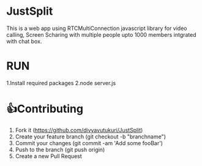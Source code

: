 # JustSplit
This is a web app using RTCMultiConnection javascript library for video calling, Screen Scharing with multiple people upto 1000 members intgrated with chat box.
# RUN
1.Install required packages
2.node server.js
# :+1:Contributing
1. Fork it (https://github.com/divyavutukuri/JustSplit)
2. Create your feature branch (git checkout -b "branchname")
3. Commit your changes (git commit -am 'Add some fooBar')
4. Push to the branch (git push origin)
5. Create a new Pull Request

